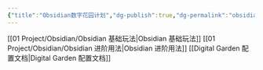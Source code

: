 ```yaml
---
{"title":"Obsidian数字花园计划","dg-publish":true,"dg-permalink":"obsidiangarden","tags":["obsidian","digitalgarden"],"permalink":"/obsidiangarden/","dgPassFrontmatter":true}
---
```



[[01 Project/Obsidian/Obsidian 基础玩法\|Obsidian 基础玩法]]
[[01 Project/Obsidian/Obsidian 进阶用法\|Obsidian 进阶用法]]
[[Digital Garden 配置文档\|Digital Garden 配置文档]]
